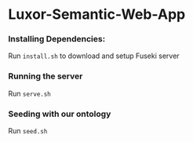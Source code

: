 # Luxor-Semantic-Web-App

### Installing Dependencies:
Run `install.sh` to download and setup Fuseki server

### Running the server
Run `serve.sh`

### Seeding with our ontology
Run `seed.sh`
